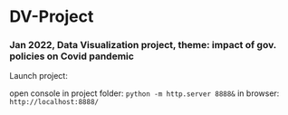 # DV-Project
### Jan 2022, Data Visualization project, theme: impact of gov. policies on Covid pandemic

Launch project:

open console in project folder: ```python -m http.server 8888&```
in browser: ```http://localhost:8888/```
